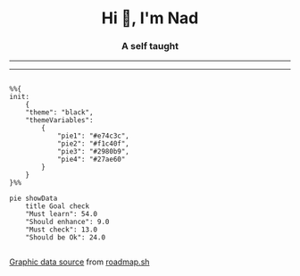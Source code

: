 <h1 align="center">Hi 👋, I'm Nad</h1>
<h3 align="center">A self taught</h3>

---------------------
---------------------

```mermaid

%%{
init: 
    {
    "theme": "black",
    "themeVariables": 
        {   
            "pie1": "#e74c3c",
            "pie2": "#f1c40f",
            "pie3": "#2980b9",
            "pie4": "#27ae60"
        }
    }
}%%

pie showData
    title Goal check
    "Must learn": 54.0
    "Should enhance": 9.0
    "Must check": 13.0
    "Should be Ok": 24.0


```
[Graphic data source](./res/Bilan%20dev%20backend.pdf) from [roadmap.sh](https://roadmap.sh/backend)